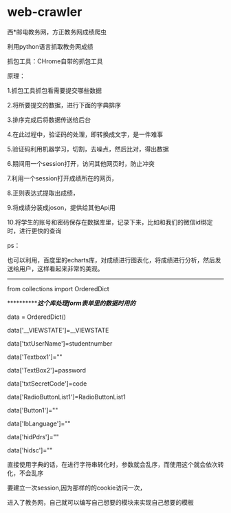 # web-crawler
西*邮电教务网，方正教务网成绩爬虫

利用python语言抓取教务网成绩

抓包工具：CHrome自带的抓包工具

原理：

1.抓包工具抓包看需要提交哪些数据

2.将所要提交的数据，进行下面的字典排序

3.排序完成后将数据传送给后台

4.在此过程中，验证码的处理，即转换成文字，是一件难事

5.验证码利用机器学习，切割，去噪点，然后比对，得出数据

6.期间用一个session打开，访问其他网页时，防止冲突

7.利用一个session打开成绩所在的网页，

8.正则表达式提取出成绩，

9.将成绩分装成joson，提供给其他Api用

10.将学生的账号和密码保存在数据库里，记录下来，比如和我们的微信id绑定时，进行更快的查询

ps：

也可以利用，百度里的echarts库，对成绩进行图表化，将成绩进行分析，然后发送给用户，这样看起来非常的美观。

*****************************************

from collections import OrderedDict    

***************这个库处理form表单里的数据时用的*****

data = OrderedDict()

data['__VIEWSTATE']=__VIEWSTATE

data['txtUserName']=studentnumber

data['Textbox1']=""

data['TextBox2']=password

data['txtSecretCode']=code

data['RadioButtonList1']=RadioButtonList1

data['Button1']=""

data['lbLanguage']=""

data['hidPdrs']=""

data['hidsc']=""

直接使用字典的话，在进行字符串转化时，参数就会乱序，而使用这个就会依次转化，不会乱序

要建立一次session,因为那样的的cookie访问一次，

进入了教务网，自己就可以编写自己想要的模块来实现自己想要的模板
